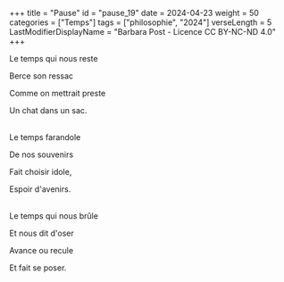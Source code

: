+++
title = "Pause"
id = "pause_19"
date = 2024-04-23
weight = 50
categories = ["Temps"]
tags = ["philosophie", "2024"]
verseLength = 5
LastModifierDisplayName = "Barbara Post - Licence CC BY-NC-ND 4.0"
+++

Le temps qui nous reste

Berce son ressac

Comme on mettrait preste

Un chat dans un sac.

 \
Le temps farandole

De nos souvenirs

Fait choisir idole,

Espoir d'avenirs.

 \
Le temps qui nous brûle

Et nous dit d'oser

Avance ou recule

Et fait se poser.
